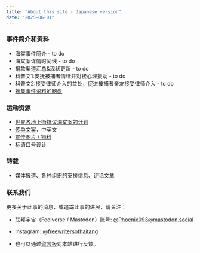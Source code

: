 ```yaml
---
title: "About this site - Japanese version" 
date: "2025-06-01" 
---
```


### 事件简介和资料

- 海棠事件简介 - to do
- 海棠案详情时间线 - to do
- 捐款渠道汇总&现状更新 - to do
- 科普文1:安抚被捕者情绪并对接心理援助 - to do
- 科普文2:接受律师介入的益处，促进被捕者亲友接受律师介入 - to do
- [搜集事件资料的网盘](https://drive.google.com/drive/folders/1r461Dzhe25YBABCH9S_vH7yg4Fno_WG3)

### 运动资源

- [世界各地上街抗议海棠案的计划](/posts/000030-activities/)
- [传单文案](/posts/000010-flyer/)，中英文
- [宣传图片 / 物料](/posts/000013-pictures/)
- 标语口号设计

### 转载

- [媒体报道、各种组织的支援信息、评论文章](/posts/000015-reports/)

### 联系我们

更多关于此事的消息，或追踪此事的进展，请关注：

- 联邦宇宙（Fediverse / Mastodon）账号: [@Phoenix093@mastodon.social](https://mastodon.social/@Phoenix093)

- Instagram: [@freewritersofhaitang](https://www.instagram.com/freewritersofhaitang/)

- 也可以通过[留言板](https://cryptpad.fr/form/#/2/form/view/11rS9aG2ilfoe+J-17tKLUWYAdmn03XSze1HJ75zdOY/)对本站进行反馈。

